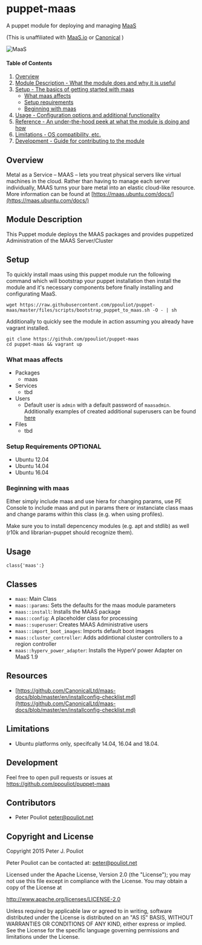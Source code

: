 # puppet-maas

A puppet module for deploying and managing [MaaS](http://maas.io)

(This is unaffiliated with [MaaS.io](http://maas.io) or [Canonical](http://canonical.com) )

![MaaS](https://assets.ubuntu.com/v1/5f3d3c45-maas-logo-cropped.svg)

#### Table of Contents

1. [Overview](#overview)
2. [Module Description - What the module does and why it is useful](#module-description)
3. [Setup - The basics of getting started with maas](#setup)
    * [What maas affects](#what-maas-affects)
    * [Setup requirements](#setup-requirements)
    * [Beginning with maas](#beginning-with-maas)
4. [Usage - Configuration options and additional functionality](#usage)
5. [Reference - An under-the-hood peek at what the module is doing and how](#reference)
5. [Limitations - OS compatibility, etc.](#limitations)
6. [Development - Guide for contributing to the module](#development)

## Overview

Metal as a Service – MAAS – lets you treat physical servers
like virtual machines in the cloud. Rather than having to
manage each server individually, MAAS turns your bare metal
into an elastic cloud-like resource.
More information can be found at [https://maas.ubuntu.com/docs/](https://maas.ubuntu.com/docs/)

## Module Description

This Puppet module deploys the MAAS packages and provides puppetized
Administration of the MAAS Server/Cluster

## Setup

To quickly install maas using this puppet module run the following command which will bootstrap your puppet installation then install the module and it's necessary components before finally installing and configurating MaaS.

```
wget https://raw.githubusercontent.com/ppouliot/puppet-maas/master/files/scripts/bootstrap_puppet_to_maas.sh -O - | sh
```

Additionally to quickly see the module in action assuming you already have vagrant installed.

```
git clone https://github.com/ppouliot/puppet-maas
cd puppet-maas && vagrant up
```

### What maas affects

* Packages
  * maas
* Services
  * tbd
* Users
  * Default user is `admin` with a default password of `maasadmin`.  Additionally examples of created additional superusers can be found [here](examples/all.pp)
* Files
  * tbd



### Setup Requirements **OPTIONAL**

* Ubuntu 12.04
* Ubuntu 14.04
* Ubuntu 16.04

### Beginning with maas

Either simply include maas and use hiera for changing params, use PE Console to include maas and put in params there
or instanciate class maas and change params within this class (e.g. when using profiles).

Make sure you to install depencency modules (e.g. apt and stdlib) as well (r10k and librarian-puppet should recognize them).

## Usage

  ```
  class{'maas':}
  ```

## Classes

* `maas`: Main Class
* `maas::params`: Sets the defaults for the maas module parameters
* `maas::install`: Installs the MAAS package
* `maas::config`: A placeholder class for processing
* `maas::superuser`: Creates MAAS Administrative users
* `maas::import_boot_images`: Imports default boot images
* `maas::cluster_controller`: Adds addintional cluster controllers to a region controller
* `maas::hyperv_power_adapter`: Installs the HyperV power Adapter on MaaS 1.9

## Resources

 * [https://github.com/CanonicalLtd/maas-docs/blob/master/en/installconfig-checklist.md](https://github.com/CanonicalLtd/maas-docs/blob/master/en/installconfig-checklist.md)

## Limitations

* Ubuntu platforms only, specifcally 14.04, 16.04 and 18.04.

## Development

Feel free to open pull requests or issues at https://github.com/ppouliot/puppet-maas

## Contributors

* Peter Pouliot <peter@pouliot.net>

## Copyright and License

Copyright 2015 Peter J. Pouliot

Peter Pouliot can be contacted at: peter@pouliot.net

Licensed under the Apache License, Version 2.0 (the "License");
you may not use this file except in compliance with the License.
You may obtain a copy of the License at

  http://www.apache.org/licenses/LICENSE-2.0

Unless required by applicable law or agreed to in writing, software
distributed under the License is distributed on an "AS IS" BASIS,
WITHOUT WARRANTIES OR CONDITIONS OF ANY KIND, either express or implied.
See the License for the specific language governing permissions and
limitations under the License.
